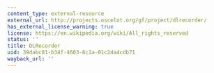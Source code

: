 ```yaml
---
content_type: external-resource
external_url: http://projects.oscelot.org/gf/project/dlrecorder/
has_external_license_warning: true
license: https://en.wikipedia.org/wiki/All_rights_reserved
status: ''
title: DLRecorder
uid: 39dabc01-b34f-4603-8c1a-01c2da4cdb71
wayback_url: ''
---
```

